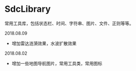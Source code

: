 # SdcLibrary
常用工具库，包括状态栏、时间、字符串、图片、文件、正则等等。

2018.08.09

- 增加雷达涟漪效果，水波扩散效果


2018.08.02

- 增加一些地图导航图片，常用工具类，常用图标
